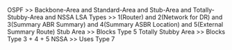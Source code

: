 OSPF >> Backbone-Area and Standard-Area and Stub-Area and Totally-Stubby-Area and NSSA
LSA Types >> 1(Router) and 2(Network for DR) and 3(Summary ABR Summary) and 4(Summary ASBR Location) and 5(External Summary Route)
Stub Area >> Blocks Type 5
Totally Stubby Area >> Blocks Type 3 + 4 + 5
NSSA >> Uses Type 7
